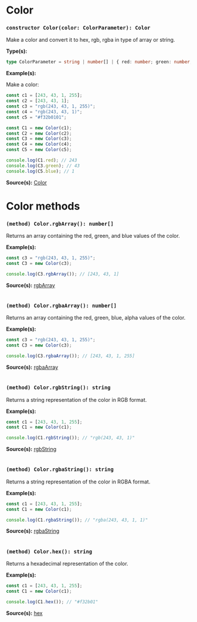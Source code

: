 # Color

### `constructor Color(color: ColorParameter): Color`

Make a color and convert it to hex, rgb, rgba in type of array or string.

**Type(s):**

```typescript
type ColorParameter = string | number[] | { red: number; green: number; blue: number; alpha: number };
```

**Example(s):**

Make a color:

```typescript
const c1 = [243, 43, 1, 255];
const c2 = [243, 43, 1];
const c3 = "rgb(243, 43, 1, 255)";
const c4 = "rgb(243, 43, 1)";
const c5 = "#f32b0101";

const C1 = new Color(c1);
const C2 = new Color(c2);
const C3 = new Color(c3);
const C4 = new Color(c4);
const C5 = new Color(c5);

console.log(C1.red); // 243
console.log(C3.green); // 43
console.log(C5.blue); // 1
```

**Source(s):**
[Color](https://github.com/ManiGhazaee/ts-library/blob/main/src/ts/color.ts)

# Color methods

### `(method) Color.rgbArray(): number[]`

Returns an array containing the red, green, and blue values of the color.

**Example(s):**

```typescript
const c3 = "rgb(243, 43, 1, 255)";
const C3 = new Color(c3);

console.log(C3.rgbArray()); // [243, 43, 1]
```

**Source(s):**
[rgbArray](https://github.com/ManiGhazaee/ts-library/blob/main/src/ts/color.ts)

#

### `(method) Color.rgbaArray(): number[]`

Returns an array containing the red, green, blue, alpha values of the color.

**Example(s):**

```typescript
const c3 = "rgb(243, 43, 1, 255)";
const C3 = new Color(c3);

console.log(C3.rgbaArray()); // [243, 43, 1, 255]
```

**Source(s):**
[rgbaArray](https://github.com/ManiGhazaee/ts-library/blob/main/src/ts/color.ts)

#

### `(method) Color.rgbString(): string`

Returns a string representation of the color in RGB format.

**Example(s):**

```typescript
const c1 = [243, 43, 1, 255];
const C1 = new Color(c1);

console.log(C1.rgbString()); // "rgb(243, 43, 1)"
```

**Source(s):**
[rgbString](https://github.com/ManiGhazaee/ts-library/blob/main/src/ts/color.ts)

#

### `(method) Color.rgbaString(): string`

Returns a string representation of the color in RGBA format.

**Example(s):**

```typescript
const c1 = [243, 43, 1, 255];
const C1 = new Color(c1);

console.log(C1.rgbaString()); // "rgba(243, 43, 1, 1)"
```

**Source(s):**
[rgbaString](https://github.com/ManiGhazaee/ts-library/blob/main/src/ts/color.ts)

#

### `(method) Color.hex(): string`

Returns a hexadecimal representation of the color.

**Example(s):**

```typescript
const c1 = [243, 43, 1, 255];
const C1 = new Color(c1);

console.log(C1.hex()); // "#f32b01"
```

**Source(s):**
[hex](https://github.com/ManiGhazaee/ts-library/blob/main/src/ts/color.ts)
